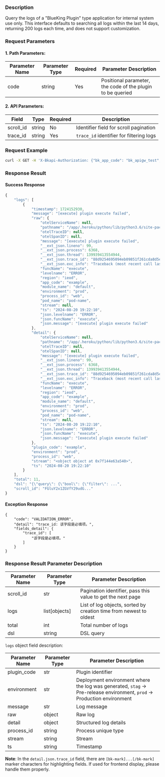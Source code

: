 ### Description
Query the logs of a "BlueKing Plugin" type application for internal system use only. This interface defaults to searching all logs within the last 14 days, returning 200 logs each time, and does not support customization.

### Request Parameters

#### 1. Path Parameters:
| Parameter Name | Parameter Type | Required | Parameter Description |
| -------------- | -------------- | -------- | --------------------- |
| code           | string         | Yes       | Positional parameter, the code of the plugin to be queried |

#### 2. API Parameters:
| Field     | Type   | Required | Description                                  |
| --------- | ------ | -------- | -------------------------------------------- |
| scroll_id | string | No       | Identifier field for scroll pagination       |
| trace_id  | string | Yes      | `trace_id` identifier for filtering logs     |

### Request Example
```bash
curl -X GET -H 'X-Bkapi-Authorization: {"bk_app_code": "bk_apigw_test", "bk_app_secret": "***"}' --insecure 'https://bkapi.example.com/api/bkpaas3/prod/system/bk_plugins/appid1/logs/?trace_id=1111'
```

### Response Result 
#### Success Response
```javascript
{
    "logs": [
        {
            "timestamp": 1724152930,
            "message": "[execute] plugin execute failed",
            "raw": {
                "otelServiceName": null,
                "pathname": "/app/.heroku/python/lib/python3.6/site-packages/bk_plugin_framework/runtime/executor.py",
                "otelTraceID": null,
                "otelSpanID": null,
                "message": "[execute] plugin execute failed",
                "__ext_json.lineno": 99,
                "__ext_json.process": 6368,
                "__ext_json.thread": 139939413554944,
                "__ext_json.trace_id": "88d9254695094eb09851f261cda8d5e6",
                "__ext_json.exc_info": "Traceback (most recent call last):\n  File ...",
                "funcName": "execute",
                "levelname": "ERROR",
                "region": "ieod",
                "app_code": "example",
                "module_name": "default",
                "environment": "prod",
                "process_id": "web",
                "pod_name": "pod-name",
                "stream": null,
                "ts": "2024-08-20 19:22:10",
                "json.levelname": "ERROR",
                "json.funcName": "execute",
                "json.message": "[execute] plugin execute failed"
            },
            "detail": {
                "otelServiceName": null,
                "pathname": "/app/.heroku/python/lib/python3.6/site-packages/bk_plugin_framework/runtime/executor.py",
                "otelTraceID": null,
                "otelSpanID": null,
                "message": "[execute] plugin execute failed",
                "__ext_json.lineno": 99,
                "__ext_json.process": 6368,
                "__ext_json.thread": 139939413554944,
                "__ext_json.trace_id": "88d9254695094eb09851f261cda8d5e6",
                "__ext_json.exc_info": "Traceback (most recent call last):\n ...",
                "funcName": "execute",
                "levelname": "ERROR",
                "region": "ieod",
                "app_code": "example",
                "module_name": "default",
                "environment": "prod",
                "process_id": "web",
                "pod_name": "pod-name",
                "stream": null,
                "ts": "2024-08-20 19:22:10",
                "json.levelname": "ERROR",
                "json.funcName": "execute",
                "json.message": "[execute] plugin execute failed"
            },
            "plugin_code": "example",
            "environment": "prod",
            "process_id": "web",
            "stream": "<object object at 0x7f144e63a540>",
            "ts": "2024-08-20 19:22:10"
        }
    ],
    "total": 11,
    "dsl": "{\"query\": {\"bool\": {\"filter\": ...",
    "scroll_id": "FGluY2x1ZGVfY29udG..."
}
```

#### Exception Response
```
{
    "code": "VALIDATION_ERROR",
    "detail": "trace_id: 该字段是必填项。",
    "fields_detail": {
        "trace_id": [
            "该字段是必填项。"
        ]
    }
}
```

### Response Result Parameter Description
| Parameter Name | Parameter Type | Parameter Description                          |
| -------------- | -------------- | ---------------------------------------------- |
| scroll_id      | str            | Pagination identifier, pass this value to get the next page |
| logs           | list[objects]  | List of log objects, sorted by creation time from newest to oldest |
| total          | int            | Total number of logs                           |
| dsl            | string         | DSL query                                      |

`logs` object field description:

| Parameter Name | Parameter Type | Parameter Description                          |
| -------------- | -------------- | ---------------------------------------------- |
| plugin_code    | str            | Plugin identifier                              |
| environment    | str            | Deployment environment where the log was generated, `stag` -> Pre-release environment, `prod` -> Production environment |
| message        | str            | Log message                                    |
| raw            | object         | Raw log                                        |
| detail         | object         | Structured log details                         |
| process_id     | string         | Process unique type                            |
| stream         | string         | Stream                                         |
| ts             | string         | Timestamp                                      |

**Note**: In the `detail.json.trace_id` field, there are `[bk-mark]...[/bk-mark]` marker characters for highlighting fields. If used for frontend display, please handle them properly.